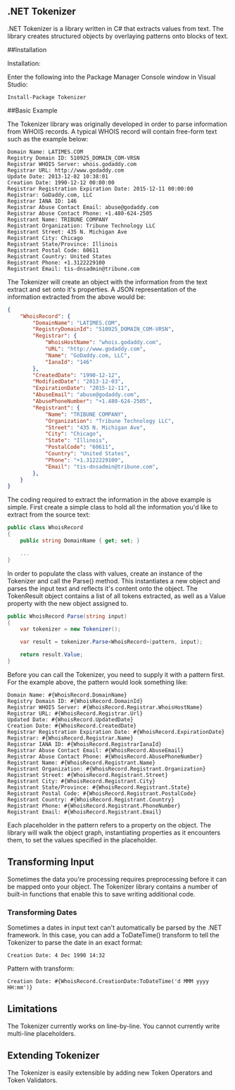  
## .NET Tokenizer

.NET Tokenizer is a library written in C# that extracts values from text.  The library creates structured objects by overlaying patterns onto blocks of text.

##Installation

Installation:

Enter the following into the Package Manager Console window in Visual Studio:

    Install-Package Tokenizer

##Basic Example

The Tokenizer library was originally developed in order to parse information from WHOIS records.  A typical WHOIS record will contain free-form text such as the example below:

```
Domain Name: LATIMES.COM
Registry Domain ID: 510925_DOMAIN_COM-VRSN
Registrar WHOIS Server: whois.godaddy.com
Registrar URL: http://www.godaddy.com
Update Date: 2013-12-02 10:38:01
Creation Date: 1990-12-12 00:00:00
Registrar Registration Expiration Date: 2015-12-11 00:00:00
Registrar: GoDaddy.com, LLC
Registrar IANA ID: 146
Registrar Abuse Contact Email: abuse@godaddy.com
Registrar Abuse Contact Phone: +1.480-624-2505
Registrant Name: TRIBUNE COMPANY
Registrant Organization: Tribune Technology LLC
Registrant Street: 435 N. Michigan Ave
Registrant City: Chicago
Registrant State/Province: Illinois
Registrant Postal Code: 60611
Registrant Country: United States
Registrant Phone: +1.3122229100
Registrant Email: tis-dnsadmin@tribune.com
```

The Tokenizer will create an object with the information from the text extract and set onto it's properties.  A JSON representation of the information extracted from the above would be:

```json
{
    "WhoisRecord": {
        "DomainName": "LATIMES.COM",
        "RegistryDomainId": "510925_DOMAIN_COM-VRSN",
        "Registrar": {
            "WhoisHostName": "whois.godaddy.com",
            "URL": "http://www.godaddy.com",
            "Name": "GoDaddy.com, LLC",
            "IanaId": "146"                
        },
        "CreatedDate": "1990-12-12",
        "ModifiedDate": "2013-12-03",
        "ExpirationDate": "2015-12-11",
        "AbuseEmail": "abuse@godaddy.com",
        "AbusePhoneNumber": "+1.480-624-2505",
        "Registrant": {
            "Name": "TRIBUNE COMPANY",
            "Organization": "Tribune Technology LLC",
            "Street": "435 N. Michigan Ave",
            "City": "Chicago",
            "State": "Illinois",
            "PostalCode": "60611",
            "Country": "United States",
            "Phone": "+1.3122229100",
            "Email": "tis-dnsadmin@tribune.com",
        },
    }
}
```

The coding required to extract the information in the above example is simple.  First create a simple class to hold all the information you'd like to extract from the source text:

```c#
public class WhoisRecord
{
    public string DomainName { get; set; }

    ...
}
```

In order to populate the class with values, create an instance of the Tokenizer and call the Parse() method.  This instantiates a new object and parses the input text and reflects it's content onto the object.  The TokenResult object contains a list of all tokens extracted, as well as a Value property with the new object assigned to.

```c#
public WhoisRecord Parse(string input)
{
    var tokenizer = new Tokenizer();

    var result = tokenizer.Parse<WhoisRecord>(pattern, input);

    return result.Value;
}
```

Before you can call the Tokenizer, you need to supply it with a pattern first.  For the example above, the pattern would look something like:

```
Domain Name: #{WhoisRecord.DomainName}
Registry Domain ID: #{WhoisRecord.DomainId}
Registrar WHOIS Server: #{WhoisRecord.Registrar.WhoisHostName}
Registrar URL: #{WhoisRecord.Registrar.Url}
Updated Date: #{WhoisRecord.UpdatedDate}
Creation Date: #{WhoisRecord.CreatedDate}
Registrar Registration Expiration Date: #{WhoisRecord.ExpirationDate}
Registrar: #{WhoisRecord.Registrar.Name}
Registrar IANA ID: #{WhoisRecord.RegistrarIanaId}
Registrar Abuse Contact Email: #{WhoisRecord.AbuseEmail}
Registrar Abuse Contact Phone: #{WhoisRecord.AbusePhoneNumber}
Registrant Name: #{WhoisRecord.Registrant.Name}
Registrant Organization: #{WhoisRecord.Registrant.Organization}
Registrant Street: #{WhoisRecord.Registrant.Street}
Registrant City: #{WhoisRecord.Registrant.City}
Registrant State/Province: #{WhoisRecord.Registrant.State}
Registrant Postal Code: #{WhoisRecord.Registrant.PostalCode}
Registrant Country: #{WhoisRecord.Registrant.Country}
Registrant Phone: #{WhoisRecord.Registrant.PhoneNumber}
Registrant Email: #{WhoisRecord.Registrant.Email}
```

Each placeholder in the pattern refers to a property on the object.  The library will walk the object graph, instantiating properties as it encounters them, to set the values specified in the placeholder.

## Transforming Input

Sometimes the data you're processing requires preprocessing before it can be mapped onto your object.  The Tokenizer library contains a number of built-in functions that enable this to save writing additional code.

### Transforming Dates

Sometimes a dates in input text can't automatically be parsed by the .NET framework.  In this case, you can add a ToDateTime() transform to tell the Tokenizer to parse the date in an exact format:

```
Creation Date: 4 Dec 1990 14:32
```

Pattern with transform:

```
Creation Date: #{WhoisRecord.CreationDate:ToDateTime('d MMM yyyy HH:mm')}
```

## Limitations

The Tokenizer currently works on line-by-line.  You cannot currently write multi-line placeholders.

## Extending Tokenizer

The Tokenizer is easily extensible by adding new Token Operators and Token Validators.